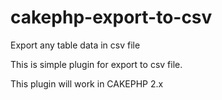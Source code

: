 # cakephp-export-to-csv
Export any table data in csv file

This is simple plugin for export to csv file.

This plugin will work in CAKEPHP 2.x
